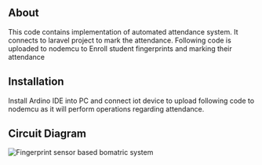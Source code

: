 ## About

This code contains implementation of automated attendance system. It connects to laravel project to mark the attendance. Following code is uploaded to nodemcu to Enroll student fingerprints and marking their attendance

## Installation

Install Ardino IDE into PC and connect iot device to upload following code to nodemcu as it will perform operations regarding attendance.

## Circuit Diagram

![Fingerprint sensor based bomatric system](https://user-images.githubusercontent.com/113435175/222422457-273a4a64-f0d6-48bf-ba68-143d5488d14e.png)
